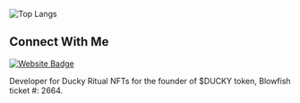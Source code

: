 ![Top Langs](https://github-readme-stats.vercel.app/api/top-langs/?username=vmcodes&layout=compact&theme=shades-of-purple)

<h2>Connect With Me </h3>
 <p>
  <a href="https://vmcodes.com"><img src="https://img.shields.io/badge/website-000000?style=for-the-badge&logo=About.me&logoColor=white" alt="Website Badge"></a> 
</p>

Developer for Ducky Ritual NFTs for the founder of $DUCKY token, Blowfish ticket #: 2664.
